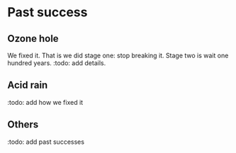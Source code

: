 # Past success

## Ozone hole 
We fixed it. That is we did stage one: stop breaking it. Stage two is wait one hundred years. :todo: add details.

## Acid rain
:todo: add how we fixed it

## Others
:todo: add past successes
